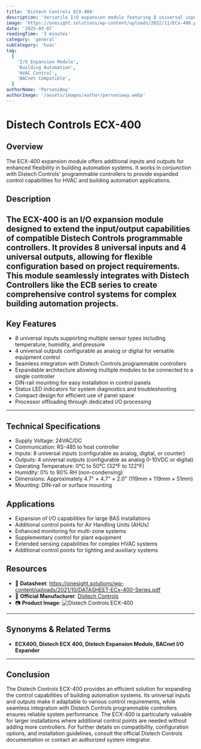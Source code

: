 ```yaml
---
title: 'Distech Controls ECX-400'
description: 'Versatile I/O expansion module featuring 8 universal inputs and 4 universal outputs, designed to extend the capabilities of Distech Controls programmable controllers for building automation systems.'
image: 'https://onesight.solutions/wp-content/uploads/2022/11/ECx-400.png'
date: '2025-03-07'
readingTime: '3 minutes'
category: 'general'
subCategory: 'hvac'
tag:
  [
    'I/O Expansion Module',
    'Building Automation',
    'HVAC Control',
    'BACnet Compatible',
  ]
authorName: 'PersoniWay'
authorImage: '/assets/images/author/personiway.webp'
---
```


# Distech Controls ECX-400

## **Overview**

The ECX-400 expansion module offers additional inputs and outputs for enhanced flexibility in building automation systems. It works in conjunction with Distech Controls' programmable controllers to provide expanded control capabilities for HVAC and building automation applications.

## **Description**

## The ECX-400 is an I/O expansion module designed to extend the input/output capabilities of compatible Distech Controls programmable controllers. It provides 8 universal inputs and 4 universal outputs, allowing for flexible configuration based on project requirements. This module seamlessly integrates with Distech Controllers like the ECB series to create comprehensive control systems for complex building automation projects.

## **Key Features**

- 8 universal inputs supporting multiple sensor types including temperature, humidity, and pressure
- 4 universal outputs configurable as analog or digital for versatile equipment control
- Seamless integration with Distech Controls programmable controllers
- Expandable architecture allowing multiple modules to be connected to a single controller
- DIN-rail mounting for easy installation in control panels
- Status LED indicators for system diagnostics and troubleshooting
- Compact design for efficient use of panel space
- Processor offloading through dedicated I/O processing

---

## **Technical Specifications**

- Supply Voltage: 24VAC/DC
- Communication: RS-485 to host controller
- Inputs: 8 universal inputs (configurable as analog, digital, or counter)
- Outputs: 4 universal outputs (configurable as analog 0-10VDC or digital)
- Operating Temperature: 0°C to 50°C (32°F to 122°F)
- Humidity: 0% to 90% RH (non-condensing)
- Dimensions: Approximately 4.7" × 4.7" × 2.0" (119mm × 119mm × 51mm)
- Mounting: DIN-rail or surface mounting

## **Applications**

- Expansion of I/O capabilities for large BAS installations
- Additional control points for Air Handling Units (AHUs)
- Enhanced monitoring for multi-zone systems
- Supplementary control for plant equipment
- Extended sensing capabilities for complex HVAC systems
- Additional control points for lighting and auxiliary systems

## **Resources**

- 📄 **Datasheet**: https://onesight.solutions/wp-content/uploads/2021/10/DATASHEET-ECx-400-Series.pdf
- 🏢 **Official Manufacturer**: [Distech Controls](https://www.distech-controls.com)
- 📷 **Product Image**:
  ![Distech Controls ECX-400](https://onesight.solutions/wp-content/uploads/2022/11/ECx-400.png)

---

## **Synonyms & Related Terms**

- **ECX400, Distech ECX 400, Distech Expansion Module, BACnet I/O Expander**

---

## **Conclusion**

The Distech Controls ECX-400 provides an efficient solution for expanding the control capabilities of building automation systems. Its universal inputs and outputs make it adaptable to various control requirements, while seamless integration with Distech Controls programmable controllers ensures reliable system performance. The ECX-400 is particularly valuable for larger installations where additional control points are needed without adding more controllers. For further details on compatibility, configuration options, and installation guidelines, consult the official Distech Controls documentation or contact an authorized system integrator.
